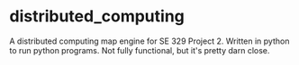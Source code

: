 # distributed_computing

A distributed computing map engine for SE 329 Project 2. Written in python to run
python programs. Not fully functional, but it's pretty darn close.
